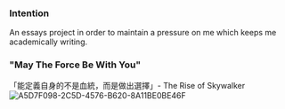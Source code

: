 ### Intention
An essays project in order to maintain a pressure on me  which keeps me academically writing.

### "May The Force Be With You"
「能定義自身的不是血統，而是做出選擇」- The Rise of Skywalker
![A5D7F098-2C5D-4576-B620-8A11BE0BE46F](https://github.com/user-attachments/assets/f2c7f285-e699-4629-9071-8f33f08db897)
